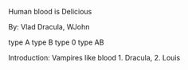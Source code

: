  Human blood is Delicious

By: Vlad Dracula, WJohn

type A type B
type 0 type AB

Introduction: Vampires like blood 1. Dracula, 2. Louis
